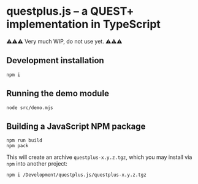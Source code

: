 # questplus.js – a QUEST+ implementation in TypeScript

⚠️⚠️⚠️ Very much WIP, do not use yet. ⚠️⚠️⚠️

## Development installation

```shell
npm i
```

## Running the demo module

```shell
node src/demo.mjs
```

## Building a JavaScript NPM package

```shell
npm run build
npm pack
```

This will create an archive `questplus-x.y.z.tgz`, which you may
install via `npm` into another project:

```shell
npm i /Development/questplus.js/questplus-x.y.z.tgz
```
